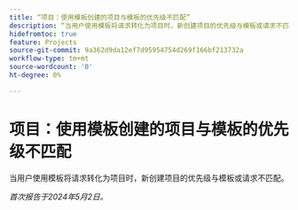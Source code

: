 ```yaml
---
title: “项目：使用模板创建的项目与模板的优先级不匹配”
description: “当用户使用模板将请求转化为项目时，新创建项目的优先级与模板或请求不匹配。”
hidefromtoc: true
feature: Projects
source-git-commit: 9a362d9da12ef7d95954754d269f166bf213732a
workflow-type: tm+mt
source-wordcount: '0'
ht-degree: 0%

---
```



# 项目：使用模板创建的项目与模板的优先级不匹配

当用户使用模板将请求转化为项目时，新创建项目的优先级与模板或请求不匹配。

_首次报告于2024年5月2日。_


